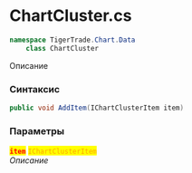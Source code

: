 
# ChartCluster.cs
```csharp
namespace TigerTrade.Chart.Data  
    class ChartCluster
```

Описание

### Синтаксис
```csharp
public void AddItem(IChartClusterItem item)
```

### Параметры  
<mark style="color:red;">**`item`**</mark> <mark style="color:orange;">`IChartClusterItem`</mark>  
 *Описание*  
  

                    
                    